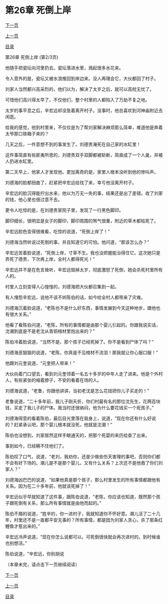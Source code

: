 <h1>第26章   死倒上岸</h1>
            <div><p><a href="./0077_%E7%AC%AC26%E7%AB%A0_%E6%AD%BB%E5%80%92%E4%B8%8A%E5%B2%B8.md">下一页</a></p><p><a href="./0075_%E7%AC%AC26%E7%AB%A0_%E6%AD%BB%E5%80%92%E4%B8%8A%E5%B2%B8.md">上一页</a></p><p><a href="../">目录</a></p></div>
            <div><p>第26章   死倒上岸 (第2/3页)</p><p>他随手把瓷坛向河里扔去。瓷坛落进水里，溅起很多水花来。</p><p>令人意外的是，瓷坛又被水浪推回到岸边来。没人再理会它，大伙都回了村子。</p><p>刘家人当然都兴高采烈的，他们以为，解决了太岁之后，就可以高枕无忧了。</p><p>可惜他们高兴得太早了，不仅他们，整个村里的人都陷入了万劫不复之地。</p><p>太岁的事平息之后，辛宏远却没急着离开村子。没事时，他总喜欢到河神庙附近去闲逛。</p><p>给我的感觉，他到村里来，不仅仅是为了帮刘家解决麻烦那么简单，难道他是奔着太爷那口铁箱子来的？</p><p>几天之后，一件意想不到的事发生了。刘德贵淹死在自己家的水缸里！</p><p>这件事简直有些匪夷所思的，刘德贵双手双脚都被斩断，简直成了一个人彘，并被人扔进水缸里。</p><p>第二天早上，他家人才发现他。更加离奇的是，家里人根本没听到他的惨叫声。</p><p>刘德海的脸都扭曲了，赶紧把辛宏远给找了来，幸亏他没离开村子。</p><p>辛宏远的脸沉得能拧出水来，他以为万无一失的事，结果还是出了差错。收了刘家的钱，他心里也很过意不去。</p><p>更令人吃惊的是，在刘德贵家院子里，发现了一行黑色脚印。</p><p>脚印细长，很明显是女子的脚印，脚印周围的煞气很重，附近的草木都枯死了。</p><p>辛宏远脸色变得很难看，吃惊的说道，“死倒上岸了！”</p><p>刘德海当然听说过死倒的事，并且知道它的可怕。他问道，“那该怎么办？”</p><p>辛宏远苦着脸说道，“死倒上岸，寸草不生。我也没把握能治得住它。这次她只是弄死了德贵，下次再上岸，全村人都得死光！”</p><p>辛宏远并不是在危言耸听，辛宏远毁掉太岁，彻底激怒了死倒，她会杀死村里所有人的。</p><p>村里人立刻变得人心惶惶的，刘德海把大伙都召集到一起。</p><p>有人埋怨辛宏远，说他不该不听陈伯的话，如今给全村人都带来了灾难。</p><p>刘德海沉着脸说道，“老陈也不是什么好东西，事情发展到今天这种地步，跟他也有很大关系。”</p><p>他看了看陈伯问道，“老陈，所有的事情都是由那个婴儿引起的。你跟我说实话，沈潮到底是不是老沈从青铜棺材里抱出来的？”</p><p>陈伯冷着脸说道，“当然不是，那个孩子已经死掉了。你不是看到尸体了吗？”</p><p>刘德海恶狠狠的说道，“老陈，你真是不见棺材不流泪！那我就让你心服口服！”</p><p>他跟刘元奎说道，“元奎把人带来！”</p><p>大伙向着门口望去，看到刘元奎领着一名五十多岁的中年人走了进来。他是个外村人，有些紧张的缩着脖子，不安的看着在场的人。</p><p>刘德海说道，“老鲁，你跟他讲讲，当初老沈是怎么花钱把你儿子买走的！”</p><p>老鲁说道，“二十多年前，我儿子刚夭折，你们村最有名的那位沈先生，花两百块钱，买走了我儿子的尸体。我当时还很纳闷，他为什么要花钱买一个死孩子。”</p><p>刘德海得意的看着陈伯，最后目光里落在我身上，说道，“现在你还有什么好说的？赶紧承认吧，那个婴儿根本就没死，他就是沈潮！”</p><p>陈伯也没想到，刘家居然这样手眼通天的，把那个死婴的来历给查了出来。</p><p>事到如今，已经瞒不住他们了。</p><p>陈伯叹了口气，说道，“老刘，我劝你，还是少做些伤天害理的事吧，否则你们都不会有好下场的。潮儿是不是那个婴儿，又有什么关系？上次还不是他救了你们刘家人？”</p><p>刘德海凶巴巴的说道，“如果他真是那个孩子，那么村里发生的所有事情都跟他有关系。因为在二十多年前，他就该死掉了！”</p><p>辛宏远似乎早就知道了这件事，跟陈伯说道，“老陈，你应该也知道，既然那个孩子跟死倒有关系，那么所有事情就是由他而起的。”</p><p>陈伯不屑的说道，“姓辛的，你一进村子，我就知道你不怀好意。潮儿活了二十几年，村里还不是一直都平安无事的？所有事情，都是因为刘家人贪心，杀了那条红鲤鱼才惹出来的。”</p><p>辛宏远冷声说道，“现在你怎么说都可以。可死倒很快就会再次进村的。到时候谁也别想活。”</p><p>陈伯说道，“辛宏远，你别胡说</p><p>（本章未完，请点击下一页继续阅读）</p></div>
            <div><p><a href="./0077_%E7%AC%AC26%E7%AB%A0_%E6%AD%BB%E5%80%92%E4%B8%8A%E5%B2%B8.md">下一页</a></p><p><a href="./0075_%E7%AC%AC26%E7%AB%A0_%E6%AD%BB%E5%80%92%E4%B8%8A%E5%B2%B8.md">上一页</a></p><p><a href="../">目录</a></p></div>